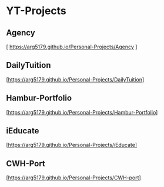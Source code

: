 # YT-Projects

## Agency
[ https://arg5179.github.io/Personal-Projects/Agency ]

## DailyTuition
[https://arg5179.github.io/Personal-Projects/DailyTuition]

## Hambur-Portfolio
[https://arg5179.github.io/Personal-Projects/Hambur-Portfolio]

## iEducate
[https://arg5179.github.io/Personal-Projects/iEducate]

## CWH-Port
[https://arg5179.github.io/Personal-Projects/CWH-port]
